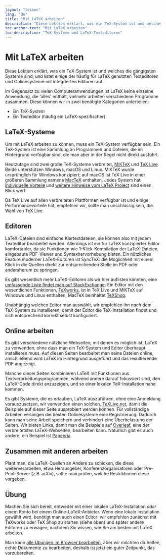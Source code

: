 ```yaml
---
layout: "lesson"
lang: "de"
title: "Mit LaTeX arbeiten"
description: "Diese Lektion erklärt, was ein TeX-System ist und welches die gängigsten Systeme sind, und listet einige der häufig für LaTeX genutzten Texteditoren und Onlinesysteme mit integrierten Editoren auf."
toc-anchor-text: "Mit LaTeX arbeiten"
toc-description: "TeX-Systeme und LaTeX-Texteditoren"
---
```


# Mit LaTeX arbeiten

<span
  class="summary">Diese Lektion erklärt, was ein TeX-System ist und welches die gängigsten Systeme sind, und listet einige der häufig für LaTeX genutzten Texteditoren und Onlinesysteme mit integrierten Editoren auf.</span>


Im Gegensatz zu vielen Computeranwendungen ist LaTeX keine einzelne Anwendung,
die 'alles' enthält, vielmehr arbeiten verschiedene Programme zusammen. Diese
können wir in zwei benötigte Kategorien unterteilen:

- Ein _TeX-System_
- Ein Texteditor (häufig ein LaTeX-spezifischer)

## LaTeX-Systeme

Um mit LaTeX arbeiten zu können, muss ein TeX-System verfügbar sein. Ein
TeX-System ist eine Sammlung an Programmen und Dateien, die im Hintergrund
verfügbar sind, die man aber in der Regel nicht direkt ausführt.

Heutzutage sind zwei große TeX-Systeme verbreitet,
[MiKTeX](https://miktex.org/) und [TeX Live](https://tug.org/texlive). Beide
unterstützen Windows, macOS und Linux.
MiKTeX wurde ursprünglich für Windows konzipiert;
auf macOS ist TeX Live in einer größeren Sammlung namens [MacTeX](https://www.tug.org/mactex/) enthalten.
Jedes System hat
[individuelle Vorteile](https://tex.stackexchange.com/questions/20036) und
[weitere Hinweise vom LaTeX Project](https://www.latex-project.org/get/) sind
einen Blick wert.

Da TeX Live auf allen verbreiteten Plattformen verfügbar ist und einige
Performancevorteile hat, empfehlen wir, sollte man unschlüssig sein, die Wahl
von TeX Live.

## Editoren

LaTeX-Dateien sind einfache Klartextdateien, sie können also mit jedem
Texteditor bearbeitet werden. Allerdings ist ein für LaTeX konzipierter Editor
komfortabler, da sie Funktionen wie 1-Klick-Kompilation der LaTeX-Dateien,
eingebaute PDF-Viewer und Syntaxhervorhebung bieten. Ein nützliches Feature
moderner LaTeX-Editoren ist SyncTeX: die Möglichkeit mit einem Klick in die
Quellen direkt zur entsprechenden Stelle im PDF oder andersherum zu springen.

Es gibt wesentlich mehr LaTeX-Editoren als wir hier auflisten könnten, eine
[umfassende Liste findet man auf
StackExchange](https://tex.stackexchange.com/questions/339/latex-editors-ides).
Ein Editor mit den wesentlichen Funktionen, [TeXworks](https://tug.org/texworks),
ist in TeX Live und MiKTeX auf Windows und Linux enthalten, MacTeX beinhaltet
[TeXShop](https://pages.uoregon.edu/koch/texshop/).

<p
  class="hint">Unabhängig welchen Editor man auswählt, wir empfehlen ihn <i>nach</i> dem TeX-System zu installieren, damit der Editor die TeX-Installation findet und sich entsprechend korrekt selbst konfiguriert.</p>

## Online arbeiten

Es gibt verschiedene nützliche Webseiten, mit denen es möglich ist, LaTeX zu
verwenden, ohne dass man ein TeX-System und Editor überhaupt installieren muss.
Auf diesen Seiten bearbeitet man seine Dateien online, anschließend wird LaTeX
im Hintergrund ausgeführt und das resultierende PDF angezeigt.

Manche dieser Seiten kombinieren LaTeX mit Funktionen aus
Textverarbeitungsprogrammen, während andere darauf fokussiert sind, den
LaTeX-Code direkt anzuzeigen, und so einer lokalen TeX-Installation nahe kommen.

Es gibt Systeme, die es erlauben, LaTeX auszuführen, ohne eine Anmeldung
vorauszusetzen, wir verwenden einen solchen,
[TeXLive.net](https://texlive.net), damit die Beispiele auf dieser Seite
ausprobiert werden können. Für vollständige Arbeiten verlangen die besten
Onlinesysteme eine Registrierung. Dadurch kann man seine Arbeit speichern und
verhindert eine Überbelastung der Seiten. Wir bieten Links, damit man die
Beispiele auf [Overleaf](https://www.overleaf.com), eine der verbreitetsten
LaTeX-Webseiten, bearbeiten kann. Natürlich gibt es auch andere, ein Beispiel
ist [Papeeria](https://papeeria.com/).

## Zusammen mit anderen arbeiten

Plant man, die LaTeX-Quellen an Andere zu schicken, die diese weiterverarbeiten,
etwa Herausgeber, Konferenzorganisatoren oder Pre-Print-Server (z.B. arXiv),
sollte man prüfen, welche Restriktionen diese vorgeben.

## Übung

Machen Sie sich bereit, entweder mit einer lokalen LaTeX-Installation _oder_
einem Konto bei einem Online-LaTeX-Anbieter. Wenn eine lokale Installation
gewählt wird, benötigt man auch einen Editor: wir empfehlen zunächst mit
TeXworks oder TeX Shop zu starten (siehe oben) und später andere Editoren zu
erwägen, nachdem _Sie_ wissen, wie Sie am besten mit LaTeX arbeiten.

Man kann [alle Übungen im Browser bearbeiten](help.md), aber wir möchten dir
helfen, echte Dokumente zu bearbeiten, deshalb ist jetzt ein guter Zeitpunkt,
das vorzubereiten.
